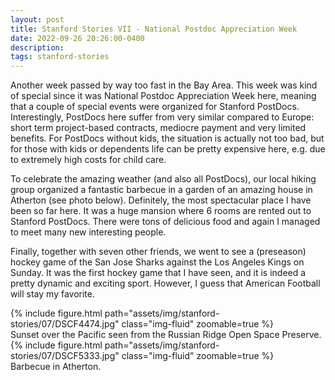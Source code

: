 ```yaml
---
layout: post
title: Stanford Stories VII - National Postdoc Appreciation Week
date: 2022-09-26 20:26:00-0400
description:
tags: stanford-stories
---
```


Another week passed by way too fast in the Bay Area. This week was kind of special since it was National Postdoc Appreciation Week here, meaning that a couple of special events were organized for Stanford PostDocs. Interestingly, PostDocs here suffer from very similar compared to Europe: short term project-based contracts, mediocre payment and very limited benefits. For PostDocs without kids, the situation is actually not too bad, but for those with kids or dependents life can be pretty expensive here, e.g. due to extremely high costs for child care.

To celebrate the amazing weather (and also all PostDocs), our local hiking group organized a fantastic barbecue in a garden of an amazing house in Atherton (see photo below). Definitely, the most spectacular place I have been so far here. It was a huge mansion where 6 rooms are rented out to Stanford PostDocs. There were tons of delicious food and again I managed to meet many new interesting people.

Finally, together with seven other friends, we went to see a (preseason) hockey game of the San Jose Sharks against the Los Angeles Kings on Sunday. It was the first hockey game that I have seen, and it is indeed a pretty dynamic and exciting sport. However, I guess that American Football will stay my favorite.

<div class="row mt-3">
    <div class="col-sm mt-3 mt-md-0">
        {% include figure.html path="assets/img/stanford-stories/07/DSCF4474.jpg" class="img-fluid" zoomable=true %}
    </div>
</div>
<div class="caption">
    Sunset over the Pacific seen from the Russian Ridge Open Space Preserve.    
</div>

<div class="row mt-3">
    <div class="col-sm mt-3 mt-md-0">
        {% include figure.html path="assets/img/stanford-stories/07/DSCF5333.jpg" class="img-fluid" zoomable=true %}
    </div>
</div>
<div class="caption">
    Barbecue in Atherton.
</div>
